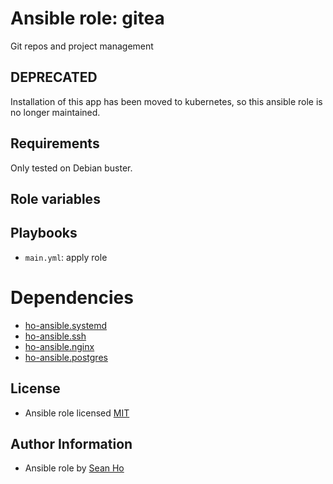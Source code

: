 # Ansible role: gitea
Git repos and project management

## DEPRECATED
Installation of this app has been moved to kubernetes,
so this ansible role is no longer maintained.

## Requirements
Only tested on Debian buster.

## Role variables

## Playbooks
+ `main.yml`: apply role

# Dependencies
+ [ho-ansible.systemd](https://github.com/ho-ansible/systemd)
+ [ho-ansible.ssh](https://github.com/ho-ansible/ssh)
+ [ho-ansible.nginx](https://github.com/ho-ansible/nginx)
+ [ho-ansible.postgres](https://github.com/ho-ansible/postgres)

## License
+ Ansible role licensed [MIT](LICENSE)

## Author Information
+ Ansible role by [Sean Ho](https://github.com/ho-ansible/)
